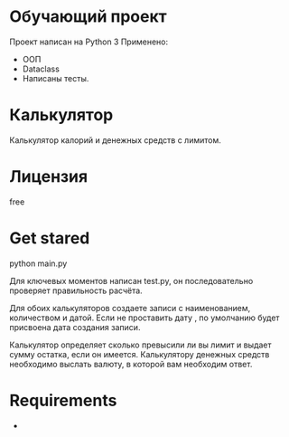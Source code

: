 # Обучающий проект
Проект написан на Python 3
Применено:
* ООП
* Dataclass
* Написаны тесты.

# Калькулятор
Калькулятор калорий и денежных средств с лимитом. 

# Лицензия 
free

# Get stared
  python main.py
  
  Для ключевых моментов написан test.py, он последовательно проверяет правильность расчёта.

Для обоих калькуляторов создаете записи с наименованием, количеством и датой. Если не проставить дату , по умолчанию будет 
присвоена дата создания записи. 

Калькулятор определяет сколько превысили ли вы лимит и выдает сумму остатка, если он имеется. 
Калькулятору денежных средств необходимо выслать валюту, в которой вам необходим ответ. 
  
# Requirements
-


